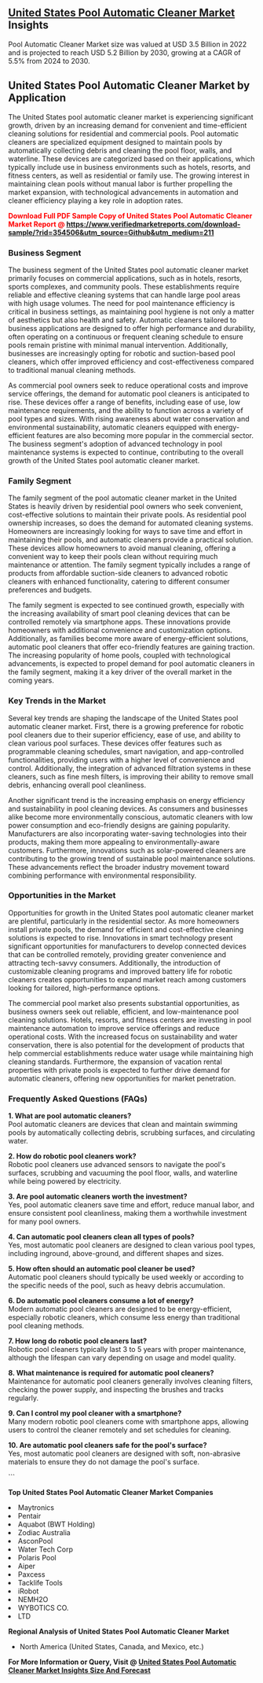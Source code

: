 <h2><a href="https://www.verifiedmarketreports.com/download-sample/?rid=354506&amp;utm_source=Github&amp;utm_medium=211" target="_blank">United States Pool Automatic Cleaner Market</a> Insights</h2><p>Pool Automatic Cleaner Market size was valued at USD 3.5 Billion in 2022 and is projected to reach USD 5.2 Billion by 2030, growing at a CAGR of 5.5% from 2024 to 2030.</p><p><h2>United States Pool Automatic Cleaner Market by Application</h2><p>The United States pool automatic cleaner market is experiencing significant growth, driven by an increasing demand for convenient and time-efficient cleaning solutions for residential and commercial pools. Pool automatic cleaners are specialized equipment designed to maintain pools by automatically collecting debris and cleaning the pool floor, walls, and waterline. These devices are categorized based on their applications, which typically include use in business environments such as hotels, resorts, and fitness centers, as well as residential or family use. The growing interest in maintaining clean pools without manual labor is further propelling the market expansion, with technological advancements in automation and cleaner efficiency playing a key role in adoption rates. <strong><p><span class=""><span style="color: #ff0000;"><strong>Download Full PDF Sample Copy of United States Pool Automatic Cleaner Market Report</strong> @ </span><a href="https://www.verifiedmarketreports.com/download-sample/?rid=354506&amp;utm_source=Github&amp;utm_medium=211" target="_blank">https://www.verifiedmarketreports.com/download-sample/?rid=354506&amp;utm_source=Github&amp;utm_medium=211</a></span></p></strong></p><h3>Business Segment</h3><p>The business segment of the United States pool automatic cleaner market primarily focuses on commercial applications, such as in hotels, resorts, sports complexes, and community pools. These establishments require reliable and effective cleaning systems that can handle large pool areas with high usage volumes. The need for pool maintenance efficiency is critical in business settings, as maintaining pool hygiene is not only a matter of aesthetics but also health and safety. Automatic cleaners tailored to business applications are designed to offer high performance and durability, often operating on a continuous or frequent cleaning schedule to ensure pools remain pristine with minimal manual intervention. Additionally, businesses are increasingly opting for robotic and suction-based pool cleaners, which offer improved efficiency and cost-effectiveness compared to traditional manual cleaning methods.<p>As commercial pool owners seek to reduce operational costs and improve service offerings, the demand for automatic pool cleaners is anticipated to rise. These devices offer a range of benefits, including ease of use, low maintenance requirements, and the ability to function across a variety of pool types and sizes. With rising awareness about water conservation and environmental sustainability, automatic cleaners equipped with energy-efficient features are also becoming more popular in the commercial sector. The business segment's adoption of advanced technology in pool maintenance systems is expected to continue, contributing to the overall growth of the United States pool automatic cleaner market.</p><h3>Family Segment</h3><p>The family segment of the pool automatic cleaner market in the United States is heavily driven by residential pool owners who seek convenient, cost-effective solutions to maintain their private pools. As residential pool ownership increases, so does the demand for automated cleaning systems. Homeowners are increasingly looking for ways to save time and effort in maintaining their pools, and automatic cleaners provide a practical solution. These devices allow homeowners to avoid manual cleaning, offering a convenient way to keep their pools clean without requiring much maintenance or attention. The family segment typically includes a range of products from affordable suction-side cleaners to advanced robotic cleaners with enhanced functionality, catering to different consumer preferences and budgets.</p><p>The family segment is expected to see continued growth, especially with the increasing availability of smart pool cleaning devices that can be controlled remotely via smartphone apps. These innovations provide homeowners with additional convenience and customization options. Additionally, as families become more aware of energy-efficient solutions, automatic pool cleaners that offer eco-friendly features are gaining traction. The increasing popularity of home pools, coupled with technological advancements, is expected to propel demand for pool automatic cleaners in the family segment, making it a key driver of the overall market in the coming years.</p><h3>Key Trends in the Market</h3><p>Several key trends are shaping the landscape of the United States pool automatic cleaner market. First, there is a growing preference for robotic pool cleaners due to their superior efficiency, ease of use, and ability to clean various pool surfaces. These devices offer features such as programmable cleaning schedules, smart navigation, and app-controlled functionalities, providing users with a higher level of convenience and control. Additionally, the integration of advanced filtration systems in these cleaners, such as fine mesh filters, is improving their ability to remove small debris, enhancing overall pool cleanliness.</p><p>Another significant trend is the increasing emphasis on energy efficiency and sustainability in pool cleaning devices. As consumers and businesses alike become more environmentally conscious, automatic cleaners with low power consumption and eco-friendly designs are gaining popularity. Manufacturers are also incorporating water-saving technologies into their products, making them more appealing to environmentally-aware customers. Furthermore, innovations such as solar-powered cleaners are contributing to the growing trend of sustainable pool maintenance solutions. These advancements reflect the broader industry movement toward combining performance with environmental responsibility.</p><h3>Opportunities in the Market</h3><p>Opportunities for growth in the United States pool automatic cleaner market are plentiful, particularly in the residential sector. As more homeowners install private pools, the demand for efficient and cost-effective cleaning solutions is expected to rise. Innovations in smart technology present significant opportunities for manufacturers to develop connected devices that can be controlled remotely, providing greater convenience and attracting tech-savvy consumers. Additionally, the introduction of customizable cleaning programs and improved battery life for robotic cleaners creates opportunities to expand market reach among customers looking for tailored, high-performance options.</p><p>The commercial pool market also presents substantial opportunities, as business owners seek out reliable, efficient, and low-maintenance pool cleaning solutions. Hotels, resorts, and fitness centers are investing in pool maintenance automation to improve service offerings and reduce operational costs. With the increased focus on sustainability and water conservation, there is also potential for the development of products that help commercial establishments reduce water usage while maintaining high cleaning standards. Furthermore, the expansion of vacation rental properties with private pools is expected to further drive demand for automatic cleaners, offering new opportunities for market penetration.</p><h3>Frequently Asked Questions (FAQs)</h3><p><strong>1. What are pool automatic cleaners?</strong><br>Pool automatic cleaners are devices that clean and maintain swimming pools by automatically collecting debris, scrubbing surfaces, and circulating water.</p><p><strong>2. How do robotic pool cleaners work?</strong><br>Robotic pool cleaners use advanced sensors to navigate the pool's surfaces, scrubbing and vacuuming the pool floor, walls, and waterline while being powered by electricity.</p><p><strong>3. Are pool automatic cleaners worth the investment?</strong><br>Yes, pool automatic cleaners save time and effort, reduce manual labor, and ensure consistent pool cleanliness, making them a worthwhile investment for many pool owners.</p><p><strong>4. Can automatic pool cleaners clean all types of pools?</strong><br>Yes, most automatic pool cleaners are designed to clean various pool types, including inground, above-ground, and different shapes and sizes.</p><p><strong>5. How often should an automatic pool cleaner be used?</strong><br>Automatic pool cleaners should typically be used weekly or according to the specific needs of the pool, such as heavy debris accumulation.</p><p><strong>6. Do automatic pool cleaners consume a lot of energy?</strong><br>Modern automatic pool cleaners are designed to be energy-efficient, especially robotic cleaners, which consume less energy than traditional pool cleaning methods.</p><p><strong>7. How long do robotic pool cleaners last?</strong><br>Robotic pool cleaners typically last 3 to 5 years with proper maintenance, although the lifespan can vary depending on usage and model quality.</p><p><strong>8. What maintenance is required for automatic pool cleaners?</strong><br>Maintenance for automatic pool cleaners generally involves cleaning filters, checking the power supply, and inspecting the brushes and tracks regularly.</p><p><strong>9. Can I control my pool cleaner with a smartphone?</strong><br>Many modern robotic pool cleaners come with smartphone apps, allowing users to control the cleaner remotely and set schedules for cleaning.</p><p><strong>10. Are automatic pool cleaners safe for the pool's surface?</strong><br>Yes, most automatic pool cleaners are designed with soft, non-abrasive materials to ensure they do not damage the pool's surface.</p>```</p><p><strong>Top United States Pool Automatic Cleaner Market Companies</strong></p><div data-test-id=""><p><li>Maytronics</li><li> Pentair</li><li> Aquabot (BWT Holding)</li><li> Zodiac Australia</li><li> AsconPool</li><li> Water Tech Corp</li><li> Polaris Pool</li><li> Aiper</li><li> Paxcess</li><li> Tacklife Tools</li><li> iRobot</li><li> NEMH2O</li><li> WYBOTICS CO.</li><li> LTD</li></p><div><strong>Regional Analysis of&nbsp;United States Pool Automatic Cleaner Market</strong></div><ul><li dir="ltr"><p dir="ltr">North America&nbsp;(United States, Canada, and Mexico, etc.)</p></li></ul><p><strong>For More Information or Query, Visit @&nbsp;</strong><strong><a href="https://www.verifiedmarketreports.com/product/pool-automatic-cleaner-market/?utm_source=Github&amp;utm_medium=211" target="_blank">United States Pool Automatic Cleaner Market Insights Size And Forecast</a></strong></p></div>
